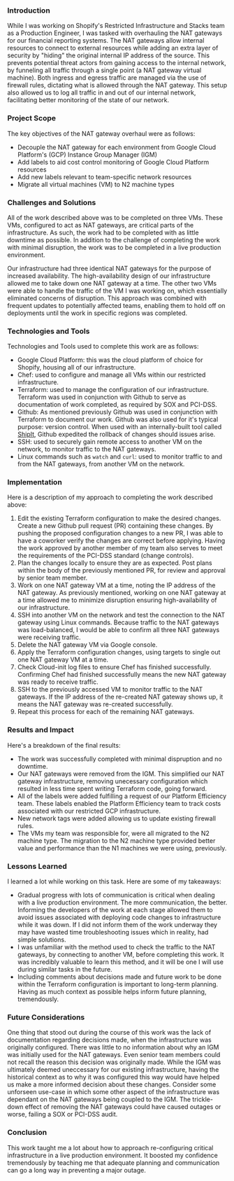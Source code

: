 ### Introduction
While I was working on Shopify's Restricted Infrastructure and Stacks team as a Production Engineer, I was tasked with overhauling the NAT gateways for our financial reporting systems. The NAT gateways allow internal resources to connect to external resources while adding an extra layer of security by "hiding" the original internal IP address of the source. This prevents potential threat actors from gaining access to the internal network, by funneling all traffic through a single point (a NAT gateway virtual machine). Both ingress and egress traffic are managed via the use of firewall rules, dictating what is allowed through the NAT gateway. This setup also allowed us to log all traffic in and out of our internal network, facilitating better monitoring of the state of our network.

### Project Scope
The key objectives of the NAT gateway overhaul were as follows:
* Decouple the NAT gateway for each environment from Google Cloud Platform's (GCP) Instance Group Manager (IGM)
* Add labels to aid cost control monitoring of Google Cloud Platform resources
* Add new labels relevant to team-specific network resources
* Migrate all virtual machines (VM) to N2 machine types

### Challenges and Solutions
All of the work described above was to be completed on three VMs. These VMs, configured to act as NAT gateways, are critical parts of the infrastructure. As such, the work had to be completed with as little downtime as possible. In addition to the challenge of completing the work with minimal disruption, the work was to be completed in a live production environment.

Our infrastructure had three identical NAT gateways for the purpose of increased availability. The high-availability design of our infrastructure allowed me to take down one NAT gateway at a time. The other two VMs were able to handle the traffic of the VM I was working on, which essentially eliminated concerns of disruption. This approach was combined with frequent updates to potentially affected teams, enabling them to hold off on deployments until the work in specific regions was completed.

### Technologies and Tools
Technologies and Tools used to complete this work are as follows:
* Google Cloud Platform: this was the cloud platform of choice for Shopify, housing all of our infrastructure.
* Chef: used to configure and manage all VMs within our restricted infrastructure.
* Terraform: used to manage the configuration of our infrastructure. Terraform was used in conjunction with Github to serve as documentation of work completed, as required by SOX and PCI-DSS.
* Github: As mentioned previously Github was used in conjunction with Terraform to document our work. Github was also used for it's typical purpose: version control. When used with an internally-built tool called [ShipIt](https://shopify.engineering/introducing-shipit), Github expedited the rollback of changes should issues arise.
* SSH: used to securely gain remote access to another VM on the network, to monitor traffic to the NAT gateways.
* Linux commands such as `watch` and `curl`: used to monitor traffic to and from the NAT gateways, from another VM on the network.

### Implementation
Here is a description of my approach to completing the work described above:
1. Edit the existing Terraform configuration to make the desired changes. Create a new Github pull request (PR) containing these changes. By pushing the proposed configuration changes to a new PR, I was able to have a coworker verify the changes are correct before applying. Having the work approved by another member of my team also serves to meet the requirements of the PCI-DSS standard (change controls).
2. Plan the changes locally to ensure they are as expected. Post plans within the body of the previously mentioned PR, for review and approval by senior team member.
3. Work on one NAT gateway VM at a time, noting the IP address of the NAT gateway. As previously mentioned, working on one NAT gateway at a time allowed me to minimize disruption ensuring high-availability of our infrastructure.
4. SSH into another VM on the network and test the connection to the NAT gateway using Linux commands. Because traffic to the NAT gateways was load-balanced, I would be able to confirm all three NAT gateways were receiving traffic.
5. Delete the NAT gateway VM via Google console.
6. Apply the Terraform configuration changes, using targets to single out one NAT gateway VM at a time.
7. Check Cloud-init log files to ensure Chef has finished successfully. Confirming Chef had finished successfully means the new NAT gateway was ready to receive traffic.
8. SSH to the previously accessed VM to monitor traffic to the NAT gateways. If the IP address of the re-created NAT gateway shows up, it means the NAT gateway was re-created successfully.
9. Repeat this process for each of the remaining NAT gateways.

### Results and Impact
Here's a breakdown of the final results:
- The work was successfully completed with minimal dispruption and no downtime. 
- Our NAT gateways were removed from the IGM. This simplified our NAT gateway infrastructure, removing unecessary configuration which resulted in less time spent writing Terraform code, going forward.
- All of the labels were added fulfilling a request of our Platform Efficiency team. These labels enabled the Platform Efficiency team to track costs associated with our restricted GCP infrastructure.
- New network tags were added allowing us to update existing firewall rules.
- The VMs my team was responsible for, were all migrated to the N2 machine type. The migration to the N2 machine type provided better value and performance than the N1 machines we were using, previously.

### Lessons Learned
I learned a lot while working on this task. Here are some of my takeaways:
- Gradual progress with lots of communication is critical when dealing with a live production environment. The more communication, the better. Informing the developers of the work at each stage allowed them to avoid issues associated with deploying code changes to infrastructure while it was down. If I did not inform them of the work underway they may have wasted time troubleshooting issues which in reality, had simple solutions.
- I was unfamiliar with the method used to check the traffic to the NAT gateways, by connecting to another VM, before completing this work. It was incredibly valuable to learn this method, and it will be one I will use during similar tasks in the future.
- Including comments about decisions made and future work to be done within the Terraform configuration is important to long-term planning. Having as much context as possible helps inform future planning, tremendously.

### Future Considerations
One thing that stood out during the course of this work was the lack of documentation regarding decisions made, when the infrastructure was originally configured. There was little to no information about why an IGM was initially used for the NAT gateways. Even senior team members could not recall the reason this decision was originally made. While the IGM was ultimately deemed uneccessary for our existing infrastructure, having the historical context as to why it was configured this way would have helped us make a more informed decision about these changes. Consider some unforseen use-case in which some other aspect of the infrastructure was dependant on the NAT gateways being coupled to the IGM. The trickle-down effect of removing the NAT gateways could have caused outages or worse, failing a SOX or PCI-DSS audit.

### Conclusion
This work taught me a lot about how to approach re-configuring critical infrastructure in a live production environment. It boosted my confidence tremendously by teaching me that adequate planning and communication can go a long way in preventing a major outage.